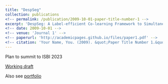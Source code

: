 ```yaml
---
title: "DespSeg"
collection: publications
<!-- permalink: /publication/2009-10-01-paper-title-number-1 -->
excerpt: 'DespSeg: A Label-efficient Co-learning Framework to Simultaneously Reduce Speckle Noise and Segment Retinal Layers for Visible Light Oct Image'
<!-- date: 2009-10-01 -->
<!-- venue: 'Journal 1' -->
<!-- paperurl: 'http://academicpages.github.io/files/paper1.pdf' -->
<!-- citation: 'Your Name, You. (2009). &quot;Paper Title Number 1.&quot; <i>Journal 1</i>. 1(1).' -->
---
```


Plan to summit to ISBI 2023

[Working draft](https://tianyiye98.github.io/page/files/Retina_Vessel_Image_Segmentation_Final.pdf)

Also see [portfolio](https://tianyiye98.github.io/page/portfolio/DespSeg)
